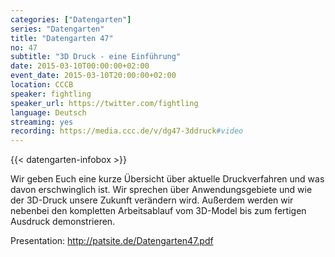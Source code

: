 ```yaml
---
categories: ["Datengarten"]
series: "Datengarten"
title: "Datengarten 47"
no: 47
subtitle: "3D Druck - eine Einführung"
date: 2015-03-10T00:00:00+02:00
event_date: 2015-03-10T20:00:00+02:00
location: CCCB
speaker: fightling
speaker_url: https://twitter.com/fightling
language: Deutsch
streaming: yes
recording: https://media.ccc.de/v/dg47-3ddruck#video
---
```

{{< datengarten-infobox >}}

Wir geben Euch eine kurze Übersicht über aktuelle Druckverfahren und was
davon erschwinglich ist. Wir sprechen über Anwendungsgebiete und wie der
3D-Druck unsere Zukunft verändern wird. Außerdem werden wir nebenbei den
kompletten Arbeitsablauf vom 3D-Model bis zum fertigen Ausdruck
demonstrieren.

Presentation: <http://patsite.de/Datengarten47.pdf>

